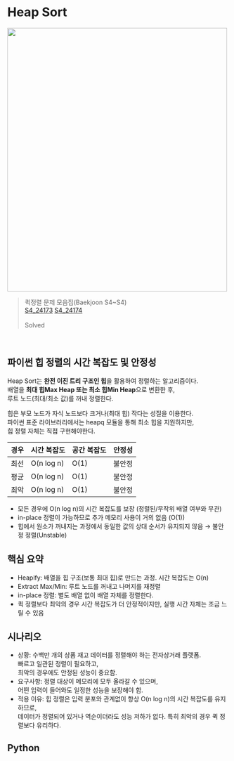 # Heap Sort
<img src="https://github.com/user-attachments/assets/80368541-8024-4727-96fd-0bc1d9e537d1" width="500" height="600"/> <br>

>퀵정렬 문제 모음집(Baekjoon S4~S4) <br>
[S4_24173](https://www.acmicpc.net/problem/24173) [S4_24174](https://www.acmicpc.net/problem/24174)
<br><br>
>Solved <br> 
<br>

## 파이썬 힙 정렬의 시간 복잡도 및 안정성
Heap Sort는 **완전 이진 트리 구조인 힙**을 활용하여 정렬하는 알고리즘이다.<br>
배열을 **최대 힙Max Heap 또는 최소 힙Min Heap**으로 변환한 후, <br>
루트 노드(최대/최소 값)를 꺼내 정렬한다. <br>

힙은 부모 노드가 자식 노드보다 크거나(최대 힙) 작다는 성질을 이용한다. <br>
파이썬 표준 라이브러리에서는 heapq 모듈을 통해 최소 힙을 지원하지만, <br>
힙 정렬 자체는 직접 구현해야한다.

| 경우 | 시간 복잡도     | 공간 복잡도 | 안정성 |
| -- | ---------- | ------ | --- |
| 최선 | O(n log n) | O(1)   | 불안정 |
| 평균 | O(n log n) | O(1)   | 불안정 |
| 최악 | O(n log n) | O(1)   | 불안정 |

- 모든 경우에 O(n log n)의 시간 복잡도를 보장 (정렬된/무작위 배열 여부와 무관)
- in-place 정렬이 가능하므로 추가 메모리 사용이 거의 없음 (O(1))
- 힙에서 원소가 꺼내지는 과정에서 동일한 값의 상대 순서가 유지되지 않음 → 불안정 정렬(Unstable)

## 핵심 요약
- Heapify: 배열을 힙 구조(보통 최대 힙)로 만드는 과정. 시간 복잡도는 O(n)
- Extract Max/Min: 루트 노드를 꺼내고 나머지를 재정렬
- in-place 정렬: 별도 배열 없이 배열 자체를 정렬한다.
- 퀵 정렬보다 최악의 경우 시간 복잡도가 더 안정적이지만, 실행 시간 자체는 조금 느릴 수 있음

## 시나리오
- 상황: 수백만 개의 상품 재고 데이터를 정렬해야 하는 전자상거래 플랫폼. <br>
빠르고 일관된 정렬이 필요하고, <br>
최악의 경우에도 안정된 성능이 중요함.<br>
- 요구사항: 정렬 대상이 메모리에 모두 올라갈 수 있으며, <br>
어떤 입력이 들어와도 일정한 성능을 보장해야 함.
- 적용 이유: 힙 정렬은 입력 분포와 관계없이 항상 O(n log n)의 시간 복잡도를 유지하므로, <br>
데이터가 정렬되어 있거나 역순이더라도 성능 저하가 없다. 특히 최악의 경우 퀵 정렬보다 유리하다.

## Python




